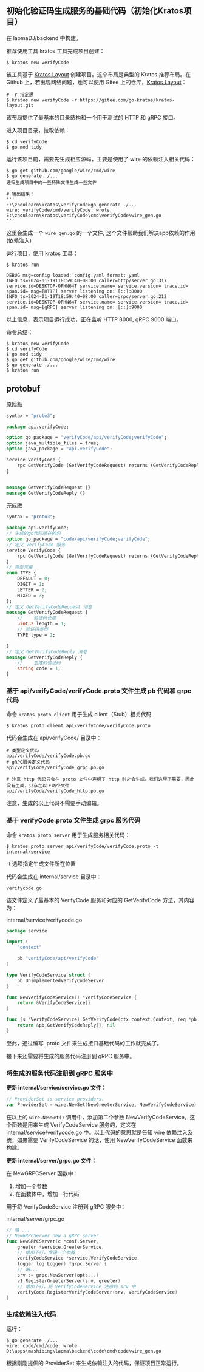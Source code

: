 ## 初始化验证码生成服务的基础代码（初始化Kratos项目）

在 laomaDJ/backend 中构建。

推荐使用工具 kratos 工具完成项目创建：

```shell
$ kratos new verifyCode
```

该工具基于 [Kratos Layout](https://github.com/go-kratos/kratos-layout) 创建项目。这个布局是典型的 Kratos 推荐布局。在 Github 上，若出现网络问题，也可以使用 Gitee 上的仓库，[Kratos Layout](https://gitee.com/go-kratos/kratos-layout.git)：

```shell
# -r 指定源
$ kratos new verifyCode -r https://gitee.com/go-kratos/kratos-layout.git
```

该布局提供了最基本的目录结构和一个用于测试的 HTTP 和 gRPC 接口。

进入项目目录，拉取依赖：

```shell
$ cd verifyCode
$ go mod tidy
```

运行该项目前，需要先生成相应源码，主要是使用了 wire 的依赖注入相关代码：

```shell
$ go get github.com/google/wire/cmd/wire
$ go generate ./... 
递归生成项目中的一些特殊文件生成一些文件

# 输出结果：
'''
E:\zhoulearn\kratos\verifyCode>go generate ./...
wire: verifyCode/cmd/verifyCode: wrote E:\zhoulearn\kratos\verifyCode\cmd\verifyCode\wire_gen.go
'''
```
这里会生成一个 `wire_gen.go` 的一个文件, 这个文件帮助我们解决app依赖的作用(依赖注入)

运行项目，使用 kratos 工具：

```shell
$ kratos run

DEBUG msg=config loaded: config.yaml format: yaml
INFO ts=2024-01-19T18:59:40+08:00 caller=http/server.go:317 service.id=DESKTOP-OFHN64T service.name= service.version= trace.id= span.id= msg=[HTTP] server listening on: [::]:8000
INFO ts=2024-01-19T18:59:40+08:00 caller=grpc/server.go:212 service.id=DESKTOP-OFHN64T service.name= service.version= trace.id= span.id= msg=[gRPC] server listening on: [::]:9000
```

以上信息，表示项目运行成功，正在监听 HTTP 8000, gRPC 9000 端口。

命令总结：

```shell
$ kratos new verifyCode
$ cd verifyCode
$ go mod tidy
$ go get github.com/google/wire/cmd/wire
$ go generate ./...
$ kratos run
```

## protobuf

原始版
```protobuf
syntax = "proto3";

package api.verifyCode;

option go_package = "verifyCode/api/verifyCode;verifyCode";
option java_multiple_files = true;
option java_package = "api.verifyCode";

service VerifyCode {
	rpc GetVerifyCode (GetVerifyCodeRequest) returns (GetVerifyCodeReply);
}


message GetVerifyCodeRequest {}
message GetVerifyCodeReply {}
```

完成版
```protobuf
syntax = "proto3";

package api.verifyCode;
// 生成的go代码所在的包
option go_package = "code/api/verifyCode;verifyCode";
// 定义 VerifyCode 服务
service VerifyCode {
    rpc GetVerifyCode (GetVerifyCodeRequest) returns (GetVerifyCodeReply);
}
// 类型常量
enum TYPE {
    DEFAULT = 0;
    DIGIT = 1;
    LETTER = 2;
    MIXED = 3;
};
// 定义 GetVerifyCodeRequest 消息
message GetVerifyCodeRequest {
    //    验证码长度
    uint32 length = 1;
    // 验证码类型
    TYPE type = 2;

}
// 定义 GetVerifyCodeReply 消息
message GetVerifyCodeReply {
    //    生成的验证码
    string code = 1;
}
```

### 基于 api/verifyCode/verifyCode.proto 文件生成 pb 代码和 grpc 代码

命令 `kratos proto client` 用于生成 client（Stub）相关代码

```shell
$ kratos proto client api/verifyCode/verifyCode.proto
```

代码会生成在 api/verifyCode/ 目录中：

```
# 类型定义代码
api/verifyCode/verifyCode.pb.go
# gRPC服务定义代码
api/verifyCode/verifyCode_grpc.pb.go

# 注意 http 代码只会在 proto 文件中声明了 http 时才会生成。我们这里不需要，因此没有生成，只存在以上两个文件
api/verifyCode/verifyCode_http.pb.go
```

注意，生成的以上代码不需要手动编辑。

### 基于 verifyCode.proto 文件生成 grpc 服务代码

命令 `kratos proto server` 用于生成服务相关代码：

```shell
$ kratos proto server api/verifyCode/verifyCode.proto -t internal/service
```

-t 选项指定生成文件所在位置

代码会生成在 internal/service 目录中：

```
verifycode.go
```

该文件定义了最基本的 VerifyCode 服务和对应的 GetVerifyCode 方法，其内容为：

internal/service/verifycode.go

```go
package service

import (
    "context"

    pb "verifyCode/api/verifyCode"
)

type VerifyCodeService struct {
    pb.UnimplementedVerifyCodeServer
}

func NewVerifyCodeService() *VerifyCodeService {
    return &VerifyCodeService{}
}

func (s *VerifyCodeService) GetVerifyCode(ctx context.Context, req *pb.GetVerifyCodeRequest) (*pb.GetVerifyCodeReply, error) {
    return &pb.GetVerifyCodeReply{}, nil
}
```

至此，通过编写 .proto 文件来生成接口基础代码的工作就完成了。

接下来还需要将生成的服务代码注册到 gRPC 服务中。


### 将生成的服务代码注册到 gRPC 服务中

**更新 internal/service/service.go 文件：**

```go
// ProviderSet is service providers.
var ProviderSet = wire.NewSet(NewGreeterService, NewVerifyCodeService)
```

在以上的 `wire.NewSet()` 调用中，添加第二个参数 NewVerifyCodeService。这个函数是用来生成 VerifyCodeService 服务的，定义在internal/service/verifycode.go 中。以上代码的意思就是告知 wire 依赖注入系统，如果需要 VerifyCodeService 的话，使用 NewVerifyCodeService 函数来构建。

**更新 internal/server/grpc.go 文件：**

在 NewGRPCServer 函数中：

1. 增加一个参数
2. 在函数体中，增加一行代码

用于将 VerifyCodeService 注册到 gRPC 服务中：

internal/server/grpc.go

```go
// 略 ...
// NewGRPCServer new a gRPC server.
func NewGRPCServer(c *conf.Server,
    greeter *service.GreeterService,
    // 增加下行，传递一个参数
    verifyCodeService *service.VerifyCodeService,
    logger log.Logger) *grpc.Server {
    // 略...
    srv := grpc.NewServer(opts...)
    v1.RegisterGreeterServer(srv, greeter)
    // 增加下行，将 VerifyCodeService 注册到 srv 中
    verifyCode.RegisterVerifyCodeServer(srv, VerifyCodeService)
}
```

### 生成依赖注入代码

运行：

```shell
$ go generate ./...
wire: code/cmd/code: wrote D:\apps\mashibing\laoma\backend\code\cmd\code\wire_gen.go
```

根据刚刚提供的 ProviderSet 来生成依赖注入的代码，保证项目正常运行。


